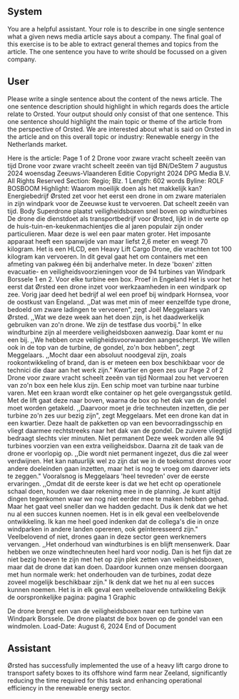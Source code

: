 ## System

You are a helpful assistant. Your role is to describe in one single sentence what a given news media article says about a company. The final goal of this exercise is to be able to extract general themes and topics from the article. The one sentence you have to write should be focussed on a given company.

## User


Please write a single sentence about the content of the news article. The one sentence description should highlight in which regards does the article relate to Orsted. Your output should only consist of that one sentence.
This one sentence should highlight the main topic or theme of the article from the perspective of Orsted. We are interested about what is said on Orsted in the article and on this overall topic or industry: Renewable energy in the Netherlands market.

Here is the article: Page 1 of 2
Drone voor zware vracht scheelt zeeën van tijd
Drone voor zware vracht scheelt zeeën van tijd
BN/DeStem
7 augustus 2024 woensdag
Zeeuws-Vlaanderen Editie
Copyright 2024 DPG Media B.V. All Rights Reserved
Section: Regio; Blz. 1
Length: 602 words
Byline: ROLF BOSBOOM
Highlight: Waarom moeilijk doen als het makkelijk kan? Energiebedrijf Ørsted zet voor het eerst een drone in om 
zware materialen in zijn windpark voor de Zeeuwse kust te vervoeren. Dat scheelt zeeën van tijd.
Body
Superdrone plaatst veiligheidsboxen snel boven op windturbines
De drone die dienstdoet als transportbedrijf voor Ørsted, lijkt in de verte op de huis-tuin-en-keukenmachientjes die 
al jaren populair zijn onder particulieren. Maar deze is wel een paar maten groter. Het imposante apparaat heeft 
een spanwijde van maar liefst 2,6 meter en weegt 70 kilogram. 
Het is een HLCD, een Heavy Lift Cargo Drone, die vrachten tot 100 kilogram kan vervoeren. In dit geval gaat het 
om containers met een afmeting van pakweg één bij anderhalve meter. In deze 'boxen' zitten evacuatie- en 
veiligheidsvoorzieningen voor de 94 turbines van Windpark Borssele 1 en 2. Voor elke turbine een box.
Proef in Engeland
Het is voor het eerst dat Ørsted een drone inzet voor werkzaamheden in een windpark op zee. Vorig jaar deed het 
bedrijf al wel een proef bij windpark Hornsea, voor de oostkust van Engeland. ,,Dat was met min of meer eenzelfde 
type drone, bedoeld om zware ladingen te vervoeren", zegt Joël Meggelaars van Ørsted. ,,Wat we deze week aan 
het doen zijn, is het daadwerkelijk gebruiken van zo'n drone. We zijn de testfase dus voorbij." 
In elke windturbine zijn al meerdere veiligheidsboxen aanwezig. Daar komt er nu een bij. ,,We hebben onze 
veiligheidsvoorwaarden aangescherpt. We willen ook in de top van de turbine, de gondel, zo'n box hebben", zegt 
Meggelaars. ,,Mocht daar een absoluut noodgeval zijn, zoals rookontwikkeling of brand, dan is er meteen een box 
beschikbaar voor de technici die daar aan het werk zijn."
Kwartier en geen zes uur
Page 2 of 2
Drone voor zware vracht scheelt zeeën van tijd
Normaal zou het vervoeren van zo'n box een hele klus zijn. Een schip moet van turbine naar turbine varen. Met een 
kraan wordt elke container op het gele overgangsstuk getild. Met de lift gaat deze naar boven, waarna de box op 
het dak van de gondel moet worden getakeld. 
,,Daarvoor moet je drie techneuten inzetten, die per turbine zo'n zes uur bezig zijn", zegt Meggelaars. Met een 
drone kan dat in een kwartier. Deze haalt de pakketten op van een bevoorradingsschip en vliegt daarmee 
rechtstreeks naar het dak van de gondel. De zuivere vliegtijd bedraagt slechts vier minuten.
Niet permanent
Deze week worden alle 94 turbines voorzien van een extra veiligheidsbox. Daarna zit de taak van de drone er 
voorlopig op. ,,Die wordt niet permanent ingezet, dus die zal weer verdwijnen. Het kan natuurlijk wel zo zijn dat we 
in de toekomst drones voor andere doeleinden gaan inzetten, maar het is nog te vroeg om daarover iets te 
zeggen." 
Vooralsnog is Meggelaars 'heel tevreden' over de eerste ervaringen. ,,Omdat dit de eerste keer is dat we het echt 
op operationele schaal doen, houden we daar rekening mee in de planning. Je kunt altijd dingen tegenkomen waar 
we nog niet eerder mee te maken hebben gehad. Maar het gaat veel sneller dan we hadden gedacht. Dus ik denk 
dat we het nu al een succes kunnen noemen. Het is in elk geval een veelbelovende ontwikkeling. Ik kan me heel 
goed indenken dat de collega's die in onze windparken in andere landen opereren, ook geïnteresseerd zijn." 
Veelbelovend of niet, drones gaan in deze sector geen werknemers vervangen. ,,Het onderhoud van windturbines 
is en blijft mensenwerk. Daar hebben we onze windtechneuten heel hard voor nodig. Dan is het fijn dat ze niet 
bezig hoeven te zijn met het op zijn plek zetten van veiligheidsboxen, maar dat de drone dat kan doen. Daardoor 
kunnen onze mensen doorgaan met hun normale werk: het onderhouden van de turbines, zodat deze zoveel 
mogelijk beschikbaar zijn."
Ik denk dat we het nu al een succes kunnen noemen. Het is in elk geval een veelbelovende ontwikkeling
Bekijk de oorspronkelijke pagina: pagina 1
Graphic
 
De drone brengt een van de veiligheidsboxen naar een turbine van Windpark Borssele.
De drone plaatst de box boven op de gondel van een windmolen.
Load-Date: August 6, 2024
End of Document
            

## Assistant

Ørsted has successfully implemented the use of a heavy lift cargo drone to transport safety boxes to its offshore wind farm near Zeeland, significantly reducing the time required for this task and enhancing operational efficiency in the renewable energy sector.

